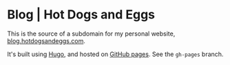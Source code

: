 Blog | Hot Dogs and Eggs 
========================

This is the source of a subdomain for my personal website, [blog.hotdogsandeggs.com](https://blog.hotdogsandeggs.com).

It's built using [Hugo](https://gohugo.io/), and hosted on [GitHub pages](https://pages.github.com/). See the `gh-pages` branch. 
